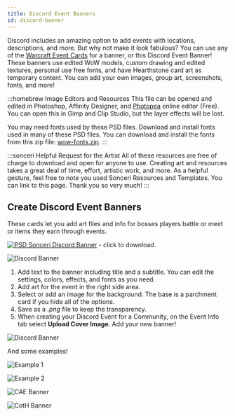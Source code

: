 ```yaml
---
title: Discord Event Banners
id: discord-banner
---
```


Discord includes an amazing option to add events with locations, descriptions, and more. But why not make it look fabulous? You can use any of the [Warcraft Event Cards](../warcraft/event-cards.md) for a banner, or this Discord Event Banner! These banners use edited WoW models, custom drawing and edited textures, personal use free fonts, and have Hearthstone card art as temporary content. You can add your own images, group art, screenshots, fonts, and more!

:::homebrew Image Editors and Resources
This file can be opened and edited in Photoshop, Affinity Designer, and [Photopea](https://www.photopea.com/) online editor (Free). You can open this in Gimp and Clip Studio, but the layer effects will be lost.

You may need fonts used by these PSD files. Download and install fonts used in many of these PSD files. You can download and install the fonts from this zip file: [wow-fonts.zip](https://drive.google.com/file/d/1-NhzLG83iGJ0gdTmmPVSGjt9X8lTrZDw/view?usp=sharing).
:::

:::sonceri Helpful Request for the Artist
All of these resources are free of charge to download and open for anyone to use. Creating art and resources takes a great deal of time, effort, artistic work, and more. As a helpful gesture, feel free to note you used Sonceri Resources and Templates. You can link to this page. Thank you so very much! 
:::

## Create Discord Event Banners

These cards let you add art files and info for bosses players battle or meet or items they earn through events. 

[![PSD](/img/psd.png) Sonceri Discord Banner](https://drive.google.com/file/d/1MpaFzK5fjYRQObMqFP3SZLek0oBlbEGi/view?usp=share_link) - click to download.

![Discord Banner](/img/resources/sonceri-discord-event.png)

1. Add text to the banner including title and a subtitle. You can edit the settings, colors, effects, and fonts as you need.
1. Add art for the event in the right side area.
1. Select or add an image for the background. The base is a parchment card if you hide all of the options. 
1. Save as a *.png* file to keep the transparency. 
1. When creating your Discord Event for a Community, on the Event Info tab select **Upload Cover Image**. Add your new banner!

![Discord Banner](/img/resources/discord-event.png)

And some examples!

![Example 1](/img/resources/discord1.png)

![Example 2](/img/resources/discord2.png)

![CAE Banner](/img/resources/cae-lets-draw.png)

![CotH Banner](/img/resources/CotH-Horde-Night.png)